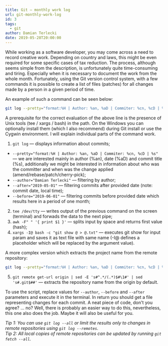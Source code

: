 ```yaml
---
title: Git — monthly work log
url: git-monthly-work-log
id: 3
tags:
  - git
author: Damian Terlecki
date: 2019-05-28T20:00:00
---
```


While working as a software developer, you may come across a need to record creative work. Depending on country and laws, this might be even required for some specific cases of tax reduction. The process, although seems simple from the description, is unfortunately quite time-consuming and tiring. Especially when it is necessary to document the work from the whole month. Fortunately, using the Git version control system, with a few commands it is possible to create a list of files (patches) for all changes made by a person in a given period of time.

An example of such a command can be seen below:
```bash
git log --pretty="format:%H | Author: %an, %aD | Commiter: %cn, %cD | %s" --author="Damian Terlecki" --after="2019-05-01" --before="2019-06-01" | tee /dev/tty | awk -F" " '{ print $1 }' | xargs -I@ bash -c "git show @ > @.txt"
```
A prerequisite for the correct evaluation of the above line is the presence of Unix tools (tee / xargs / bash) in the path. On the Windows you can optionally install them (which I also recommend) during Git install or use the Cygwin environment. I will explain individual parts of the command work.
1. `git log` — displays information about commits;
  - `--pretty="format:%H | Author: %an, %aD | Commiter: %cn, %cD | %s"` — we are interested mainly in author (%an), date (%aD) and commit title (%s), additionally we might be interested in information about who was the committer and when was the change applied (amend/rebase/patch/cherry-pick);
  - `--author="Damian Terlecki"` — filtering by author;
  - `--after="2019-05-01"` — filtering commits after provided date (note: commit date, local time);
  - `--before="2019-06-01"` — filtering commits before provided date which results here in a period of one month;
2. `tee /dev/tty` — writes output of the previous command on the screen (terminal) and forwads the data to the next pipe;
3. `awk -F" " '{ print $1 }'` — splits input by space and returns first value (hash);
4. `xargs -I@ bash -c "git show @ > @.txt"` — executes git show for input param and saves it as text file with same name (-I@ defines a placeholder which will be replaced by the argument value).

A more complex version which extracts the project name from the remote repository:
```bash
git log --pretty="format:%H | Author: %an, %aD | Commiter: %cn, %cD | %s" --author="Damian Terlecki" --after="2019-05-01" --before="2019-06-01" | tee /dev/tty | awk -F" " '{ print $1 }' | xargs -I@ bash -c "git remote get-url origin | sed -E 's#^.*/(.*)$#\1#' | sed 's#.git$##' | xargs -I! bash -c 'git show @ > !-@.txt'"
```
5. `git remote get-url origin | sed -E 's#^.*/(.*)$#\1#' | sed 's#.git$##'` — extracts the repository name from the origin by default.

To use the script, replace values for `--author`, `--before` and `--after` parameters and execute it in the terminal. In return you should get a file representing changes for each commit. A neat piece of code, don't you agree? ... no? Well, there is probably an easier way to do this, nevertheless, this one also does the job. Maybe it will also be useful for you.

_Tip 1: You can use `git log --all` or limit the results only to changes in remote repositories using `git log --remotes`._  
_Tip 2: All local copies of remote repositories can be updated by running `git fetch --all`._